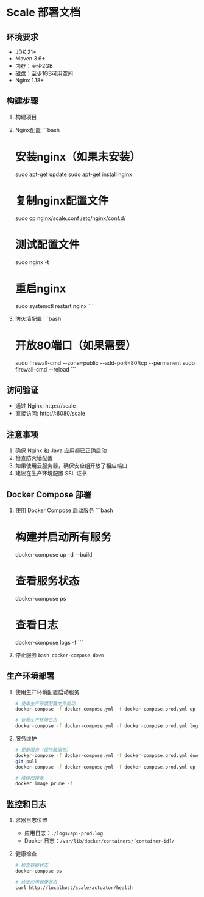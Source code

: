 # Scale 部署文档

## 环境要求
- JDK 21+
- Maven 3.6+
- 内存：至少2GB
- 磁盘：至少1GB可用空间
- Nginx 1.18+

## 构建步骤

1. 构建项目

2. Nginx配置   ```bash
   # 安装nginx（如果未安装）
   sudo apt-get update
   sudo apt-get install nginx

   # 复制nginx配置文件
   sudo cp nginx/scale.conf /etc/nginx/conf.d/

   # 测试配置文件
   sudo nginx -t

   # 重启nginx
   sudo systemctl restart nginx   ```

3. 防火墙配置   ```bash
   # 开放80端口（如果需要）
   sudo firewall-cmd --zone=public --add-port=80/tcp --permanent
   sudo firewall-cmd --reload   ```

## 访问验证
- 通过 Nginx: http://<your-domain>/scale
- 直接访问: http://<your-domain>:8080/scale

## 注意事项
1. 确保 Nginx 和 Java 应用都已正确启动
2. 检查防火墙配置
3. 如果使用云服务器，确保安全组开放了相应端口
4. 建议在生产环境配置 SSL 证书

## Docker Compose 部署

1. 使用 Docker Compose 启动服务   ```bash
   # 构建并启动所有服务
   docker-compose up -d --build

   # 查看服务状态
   docker-compose ps

   # 查看日志
   docker-compose logs -f   ```

2. 停止服务   ```bash
   docker-compose down   ```

## 生产环境部署

1. 使用生产环境配置启动服务
   ```bash
   # 使用生产环境配置文件启动
   docker-compose -f docker-compose.yml -f docker-compose.prod.yml up -d --build

   # 查看生产环境日志
   docker-compose -f docker-compose.yml -f docker-compose.prod.yml logs -f
   ```

2. 服务维护
   ```bash
   # 更新服务（保持数据卷）
   docker-compose -f docker-compose.yml -f docker-compose.prod.yml down
   git pull
   docker-compose -f docker-compose.yml -f docker-compose.prod.yml up -d --build

   # 清理旧镜像
   docker image prune -f
   ```

## 监控和日志

1. 容器日志位置
   - 应用日志：`./logs/api-prod.log`
   - Docker 日志：`/var/lib/docker/containers/[container-id]/`

2. 健康检查
   ```bash
   # 检查容器状态
   docker-compose ps

   # 检查应用健康状态
   curl http://localhost/scale/actuator/health
   ```